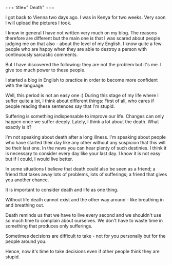 +++
title=" Death"
+++

I got back to Vienna two days ago.
I was in Kenya for two weeks. Very soon I will upload the pictures I took.





I know in general I have not written very much on my blog. The reasons
therefore are different but the main one is that I was scared about people
judging me on that also - about the level of my English. I know quite a
few people who are happy when they are able to destroy a person with
continuously sarcastic comments.




But I have discovered the following: they are not the problem but it's me.
I give too much power to these people.





I started a blog in English to practice in order to become more confident
with the language.





Well, this period is not an easy one  :)
During this stage of my life where I suffer quite a lot, I think about
different things:
First of all, who cares if people reading these sentences say that I'm
stupid.





Suffering is something indispensable to improve our life. Changes can only
happen once we suffer deeply. Lately, I think a lot about the death. What
exactly is it?





I'm not speaking about death after a long illness.
I'm speaking about people who have started their day like any other
without any suspicion that this will be their last one.
In the news you can hear plenty of such destinies.
I think it is necessary to consider every day like your last day. I know
it is not easy but if I could, I would live better.






In some situations I believe that death could also be seen as a friend; a
friend that takes away lots of problems, lots of sufferings; a friend that
gives you another chance.




It is important to consider death and life as one thing.




Without life death cannot exist and the other way around - like breathing
in and breathing out.





Death reminds us that we have to live every second and we shouldn't use so
much time to complain about ourselves.
We don't have to waste time in something that produces only sufferings.





Sometimes decisions are difficult to take - not for you personally but for
the people around you.





Hence, now it's time to take decisions even if other people think they are
stupid.

